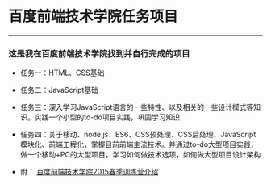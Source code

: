 # 百度前端技术学院任务项目
------------
### 这是我在百度前端技术学院找到并自行完成的项目

- 任务一：HTML、CSS基础

- 任务二：JavaScript基础

- 任务三：深入学习JavaScript语言的一些特性、以及相关的一些设计模式等知识。实践一个小型的to-do项目实践，巩固学习知识

- 任务四：关于移动、node.js、ES6、CSS预处理、CSS后处理、JavaScript模块化、前端工程化，掌握目前前端主流技术。并通过to-do大型项目实践，做一个移动+PC的大型项目，学习如何做技术选项，如何做大型项目设计架构

- 附： [百度前端技术学院2015春季训练营介绍](https://github.com/baidu-ife/ife/tree/master/2015_spring)

